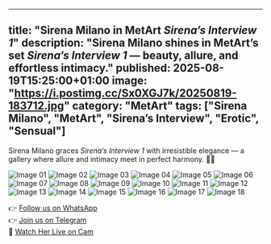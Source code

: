 ---
title: "Sirena Milano in MetArt *Sirena’s Interview 1*"
description: "Sirena Milano shines in MetArt’s set *Sirena’s Interview 1* — beauty, allure, and effortless intimacy."
published: 2025-08-19T15:25:00+01:00
image: "https://i.postimg.cc/Sx0XGJ7k/20250819-183712.jpg"
category: "MetArt"
tags: ["Sirena Milano", "MetArt", "Sirena’s Interview", "Erotic", "Sensual"]
--

Sirena Milano graces *Sirena’s Interview 1* with irresistible elegance — a gallery where allure and intimacy meet in perfect harmony. 🌹✨  

![Image 01](https://cdn.elitebabes.com/content/250686/0005-01_1200.jpg)
![Image 02](https://cdn.elitebabes.com/content/250686/0005-02_1200.jpg)
![Image 03](https://cdn.elitebabes.com/content/250686/0005-03_1200.jpg)
![Image 04](https://cdn.elitebabes.com/content/250686/0005-04_1200.jpg)
![Image 05](https://cdn.elitebabes.com/content/250686/0005-05_1200.jpg)
![Image 06](https://cdn.elitebabes.com/content/250686/0005-06_1200.jpg)
![Image 07](https://cdn.elitebabes.com/content/250686/0005-07_1200.jpg)
![Image 08](https://cdn.elitebabes.com/content/250686/0005-08_1200.jpg)
![Image 09](https://cdn.elitebabes.com/content/250686/0005-09_1200.jpg)
![Image 10](https://cdn.elitebabes.com/content/250686/0005-10_1200.jpg)
![Image 11](https://cdn.elitebabes.com/content/250686/0005-11_1200.jpg)
![Image 12](https://cdn.elitebabes.com/content/250686/0005-12_1200.jpg)
![Image 13](https://cdn.elitebabes.com/content/250686/0005-13_1200.jpg)
![Image 14](https://cdn.elitebabes.com/content/250686/0005-14_1200.jpg)
![Image 15](https://cdn.elitebabes.com/content/250686/0005-15_1200.jpg)
![Image 16](https://cdn.elitebabes.com/content/250686/0005-16_1200.jpg)
![Image 17](https://cdn.elitebabes.com/content/250686/0005-17_1200.jpg)
![Image 18](https://cdn.elitebabes.com/content/250686/0005-18_1200.jpg)

👉 [Follow us on WhatsApp](https://redirecting-kappa.vercel.app/)  
👉 [Join us on Telegram](https://redirecting-kappa.vercel.app/)  
🔞 [Watch Her Live on Cam](https://redirecting-kappa.vercel.app/)